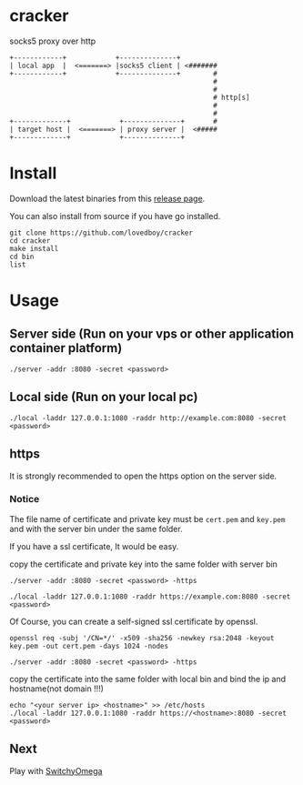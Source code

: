 # cracker
socks5 proxy over http

```
+------------+            +--------------+          
| local app  |  <=======> |socks5 client | <#######
+------------+            +--------------+        #
                                                  #
                                                  #
                                                  # http[s]
                                                  #
                                                  #
+-------------+            +--------------+       #
| target host |  <=======> | proxy server |  <#####
+-------------+            +--------------+         
```

# Install

Download the latest binaries from this [release page](https://github.com/lovedboy/cracker/releases).

You can also install from source if you have go installed.

```
git clone https://github.com/lovedboy/cracker
cd cracker
make install
cd bin
list
```
# Usage

## Server side (Run on your vps or other application container platform)

```
./server -addr :8080 -secret <password>
```

## Local side (Run on your local pc)

```
./local -laddr 127.0.0.1:1080 -raddr http://example.com:8080 -secret <password>
```

## https

It is strongly recommended to open the https option on the server side.

### Notice

The file name of certificate and private key must be `cert.pem` and `key.pem` and with the server bin under the same folder.

If you have a ssl certificate, It would be easy.

copy the certificate and private key into the same folder with server bin

```
./server -addr :8080 -secret <password> -https
```

```
./local -laddr 127.0.0.1:1080 -raddr https://example.com:8080 -secret <password>
```

Of Course, you can create a self-signed ssl certificate by openssl.

```
openssl req -subj '/CN=*/' -x509 -sha256 -newkey rsa:2048 -keyout key.pem -out cert.pem -days 1024 -nodes
```

```
./server -addr :8080 -secret <password> -https
```
copy the certificate into the same folder with local bin and bind the ip and hostname(not domain !!!)

```
echo "<your server ip> <hostname>" >> /etc/hosts
./local -laddr 127.0.0.1:1080 -raddr https://<hostname>:8080 -secret <password>
```

## Next

Play with [SwitchyOmega](https://github.com/FelisCatus/SwitchyOmega/releases)


